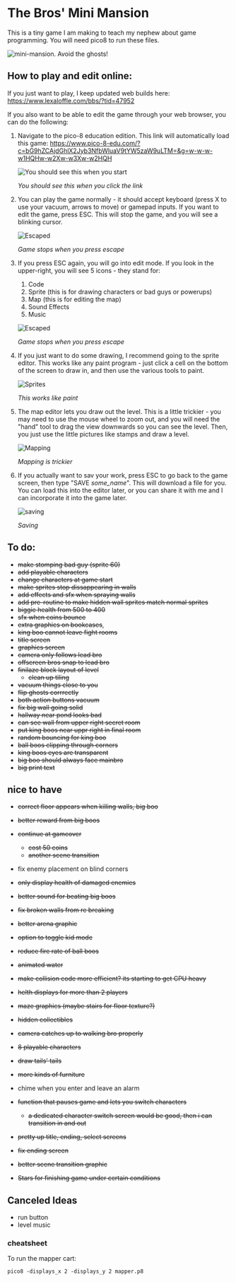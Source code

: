 # The Bros' Mini Mansion

This is a tiny game I am making to teach my nephew about game programming. You will need pico8 to run these files. 

![mini-mansion. Avoid the ghosts!](luigimario_1.gif)

## How to play and edit online:

If you just want to play, I keep updated web builds here: https://www.lexaloffle.com/bbs/?tid=47952

If you also want to be able to edit the game through your web browser, you can do the following:

1. Navigate to the pico-8 education edition. This link will automatically load this game: https://www.pico-8-edu.com/?c=bG9hZCAjdGhlX2Jyb3NfbWluaV9tYW5zaW9uLTM=&g=w-w-w-w1HQHw-w2Xw-w3Xw-w2HQH

    ![You should see this when you start](pictures/the%20bros%20mini%20mansion_0.png)

    *You should see this when you click the link*

2. You can play the game normally - it should accept keyboard (press X to use your vacuum, arrows to move) or gamepad inputs. If you want to edit the game, press ESC. This will stop the game, and you will see a blinking cursor.

    ![Escaped](pictures/the%20bros%20mini%20mansion_1.png)

    *Game stops when you press escape*

3. If you press ESC again, you will go into edit mode. If you look in the upper-right, you will see 5 icons - they stand for:
    1. Code
    2. Sprite (this is for drawing characters or bad guys or powerups)
    3. Map (this is for editing the map)
    4. Sound Effects
    5. Music

    ![Escaped](pictures/the%20bros%20mini%20mansion_2.png)

    *Game stops when you press escape*

4. If you just want to do some drawing, I recommend going to the sprite editor. This works like any paint program - just click a cell on the bottom of the screen to draw in, and then use the various tools to paint.

    ![Sprites](pictures/the%20bros%20mini%20mansion_4.png)

    *This works like paint*

5. The map editor lets you draw out the level. This is a little trickier - you may need to use the mouse wheel to zoom out, and you will need the "hand" tool to drag the view downwards so you can see the level. Then, you just use the little pictures like stamps and draw a level.

    ![Mapping](pictures/the%20bros%20mini%20mansion_5.png)

    *Mapping is trickier*

6. If you actually want to sav your work, press ESC to go back to the game screen, then type "SAVE *some_name*". This will download a file for you. You can load this into the editor later, or you can share it with me and I can incorporate it into the game later.

    ![saving](pictures\web_interface.png)

    *Saving*



## To do:
- ~~make stomping bad guy (sprite 60)~~
- ~~add playable characters~~
- ~~change characters at game start~~
- ~~make sprites stop dissappearing in walls~~
- ~~add effects and sfx when spraying walls~~
- ~~add pre-routine to make hidden wall sprites match normal sprites~~
- ~~biggie health from 500 to 400~~
- ~~sfx when coins bounce~~
- ~~extra graphics on bookcases~~, 
- ~~king boo cannot leave fight rooms~~
- ~~title screen~~
- ~~graphics screen~~
- ~~camera only follows lead bro~~
- ~~offscreen bros snap to lead bro~~
- ~~finilaze block layout of level~~
    - ~~clean up tiling~~
- ~~vacuum things close to you~~
- ~~flip ghosts corrrectly~~
- ~~both action buttons vacuum~~
- ~~fix big wall going solid~~
- ~~hallway near pond looks bad~~
- ~~can see wall from upper right secret room~~
- ~~put king boos near uppr right in final room~~
- ~~random bouncing for king boo~~
- ~~ball boos clipping through corners~~
- ~~king boos eyes are transparent~~
- ~~big boo should always face mainbro~~
- ~~big print text~~


## nice to have
- ~~correct floor appears when killing walls, big boo~~
- ~~better reward from big boos~~
- ~~continue at gameover~~
    - ~~cost 50 coins~~
    - ~~another scene transition~~
- fix enemy placement on blind corners
- ~~only display health of damaged enemies~~
- ~~better sound for beating big boos~~
- ~~fix broken walls from re breaking~~
- ~~better arena graphic~~
- ~~option to toggle kid mode~~
- ~~reduce fire rate of ball boos~~
- ~~animated water~~
- ~~make collision code more efficient? its starting to get CPU heavy~~
- ~~helth displays for more than 2 players~~
- ~~maze graphics (maybe stairs for floor texture?)~~
- ~~hidden collectibles~~

- ~~camera catches up to walking bro properly~~
- ~~8 playable characters~~
- ~~draw tails' tails~~
- ~~more kinds of furniture~~ 
- chime when you enter and leave an alarm
- ~~function that pauses game and lets you switch characters~~
    - ~~a dedicated character switch screen would be good, then i can transition in and out~~
- ~~pretty up title, ending, select screens~~
- ~~fix ending screen~~
- ~~better scene transition graphic~~
- ~~Stars for finishing game under certain conditions~~


## Canceled Ideas
- run button
- level music


### cheatsheet
To run the mapper cart:
```
pico8 -displays_x 2 -displays_y 2 mapper.p8
```